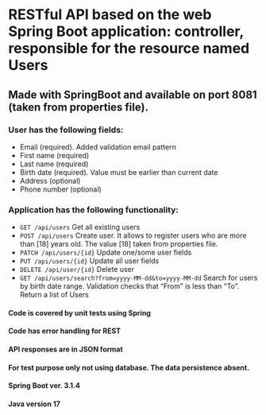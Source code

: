 # RESTful API based on the web Spring Boot application: controller, responsible for the resource named Users

## Made with SpringBoot and available on port 8081 (taken from properties file). 

### **User** has the following fields:
- Email (required). Added validation email pattern
- First name (required)
- Last name (required)
- Birth date (required). Value must be earlier than current date
- Address (optional) 
- Phone number (optional)

### Application has the following functionality:
- `GET /api/users` Get all existing users 
- `POST /api/users` Create user. It allows to register users who are more than [18] years old. The value [18] taken from properties file.
- `PATCH /api/users/{id}` Update one/some user fields
- `PUT /api/users/{id}` Update all user fields
- `DELETE /api/user/{id}` Delete user
- `GET /api/users/search?from=yyyy-MM-dd&to=yyyy-MM-dd` Search for users by birth date range. Validation checks that “From” is less than “To”. Return a list of Users


#### Code is covered by unit tests using Spring
#### Code has error handling for REST
#### API responses are in JSON format
#### For test purpose only not using database. The data persistence absent.
#### Spring Boot ver. 3.1.4
#### Java version 17

